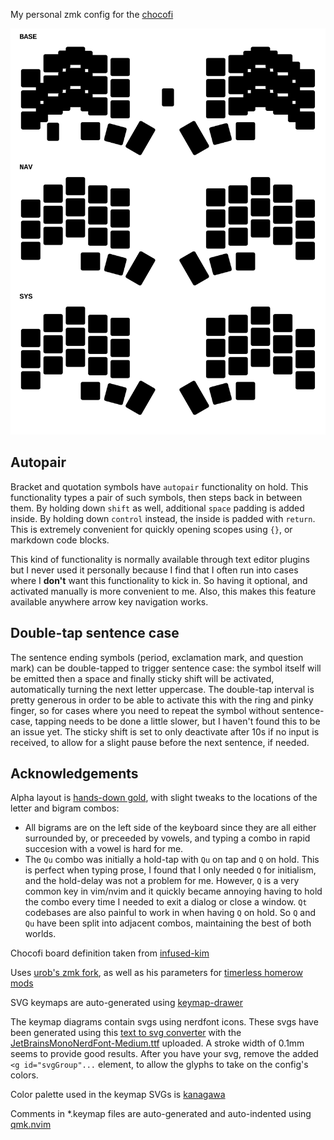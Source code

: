 My personal zmk config for the [chocofi](https://github.com/pashutk/chocofi)

![keymap](./chocofi.svg)

## Autopair
Bracket and quotation symbols have `autopair` functionality on hold.
This functionality types a pair of such symbols, then steps back in between them.
By holding down `shift` as well, additional `space` padding is added inside.
By holding down `control` instead, the inside is padded with `return`.
This is extremely convenient for quickly opening scopes using `{}`, or markdown code blocks.

This kind of functionality is normally available through text editor plugins but I never used it personally because I find that I often run into cases where I **don't** want this functionality to kick in.
So having it optional, and activated manually is more convenient to me.
Also, this makes this feature available anywhere arrow key navigation works.

## Double-tap sentence case
The sentence ending symbols (period, exclamation mark, and question mark) can be double-tapped to trigger sentence case: the symbol itself will be emitted then a space and finally sticky shift will be activated, automatically turning the next letter uppercase.
The double-tap interval is pretty generous in order to be able to activate this with the ring and pinky finger, so for cases where you need to repeat the symbol without sentence-case, tapping needs to be done a little slower, but I haven't found this to be an issue yet.
The sticky shift is set to only deactivate after 10s if no input is received, to allow for a slight pause before the next sentence, if needed.

## Acknowledgements

Alpha layout is [hands-down gold](https://sites.google.com/alanreiser.com/handsdown/home/hands-down-neu#h.8i2msuo3butx), with slight tweaks to the locations of the letter and bigram combos:
 - All bigrams are on the left side of the keyboard since they are all either surrounded by, or preceeded by vowels, and typing a combo in 
 rapid succesion with a vowel is hard for me.
 - The `Qu` combo was initially a hold-tap with `Qu` on tap and `Q` on hold. This is perfect when typing prose, I found that I only needed 
 `Q` for initialism, and the hold-delay was not a problem for me. However, `Q` is a very common key in vim/nvim and it quickly became annoying
 having to hold the combo every time I needed to exit a dialog or close a window. `Qt` codebases are also painful to work in when having `Q` on hold.
 So `Q` and `Qu` have been split into adjacent combos, maintaining the best of both worlds.

Chocofi board definition taken from [infused-kim](https://github.com/infused-kim/zmk-config)

Uses [urob's zmk fork](https://github.com/urob/zmk), as well as his parameters for [timerless homerow mods](https://github.com/urob/zmk-config#timeless-homerow-mods)

SVG keymaps are auto-generated using [keymap-drawer](https://github.com/caksoylar/keymap-drawer)

The keymap diagrams contain svgs using nerdfont icons. These svgs have been generated using this [text to svg converter](https://danmarshall.github.io/google-font-to-svg-path/) with the [JetBrainsMonoNerdFont-Medium.ttf](https://github.com/ryanoasis/nerd-fonts/releases/download/v3.0.2/JetBrainsMono.zip) uploaded. A stroke width of 0.1mm seems to provide good results. After you have your svg, remove the added `<g id="svgGroup"...` element, to allow the glyphs to take on the config's colors.

Color palette used in the keymap SVGs is [kanagawa](https://github.com/rebelot/kanagawa.nvim/)

Comments in *.keymap files are auto-generated and auto-indented using [qmk.nvim](https://github.com/codethread/qmk.nvim)
